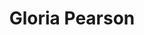 ---
layout: default
title: "Gloria Pearson"
job_title: "Job Title"
email: gpearson@pettingzooplush.com
portrait: "http://placehold.it/300x200"
category: "staff"
---